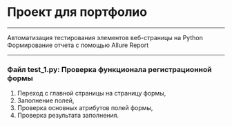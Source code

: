 # Проект для портфолио

---

Автоматизация тестирования элементов веб-страницы на Python  
Формирование отчета с помощью Allure Report


---
### Файл test_1.py: Проверка функционала регистрационной формы

1. Переход с главной страницы на страницу формы,
2. Заполнение полей,
3. Проверка основных атрибутов полей формы,
4. Проверка результата заполнения.